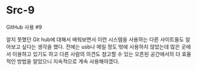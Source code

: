 # Src-9
GitHub 사용 #9

알지 못했던 Git hub에 대해서 배워보면서 이런 시스템을 사용하는 다른 사이트들도 알아보고 싶다는 생각을 했다. 
전에는 usb나 메일 정도 밖에 사용하지 않았는데 많은 곳에서 이용하고 있기도 하고 다른 사람의 의견도 참고할 수 있는 오픈된 공간에서의 더 효율적인 방법을 알았으니 지속적으로 계속 사용해야겠다.
